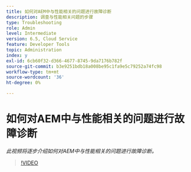 ```yaml
---
title: 如何对AEM中与性能相关的问题进行故障诊断
description: 调查与性能相关问题的步骤
type: Troubleshooting
role: Admin
level: Intermediate
version: 6.5, Cloud Service
feature: Developer Tools
topic: Administration
index: y
exl-id: 6cb60f32-d366-4677-8745-9da7176b782f
source-git-commit: b3e9251bdb18a008be95c1fa9e5c79252a74fc98
workflow-type: tm+mt
source-wordcount: '36'
ht-degree: 0%

---
```


# 如何对AEM中与性能相关的问题进行故障诊断

*此视频将逐步介绍如何对AEM中与性能相关的问题进行故障诊断。*

>[!VIDEO](https://video.tv.adobe.com/v/335472?quality=12&learn=on)
